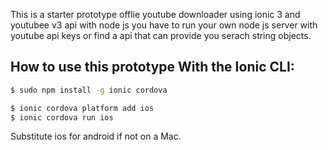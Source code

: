 This is a starter prototype offlie youtube downloader using ionic 3 and youtubee v3 api with node js
 you have to run your own node js server with youtube api keys or find a api that can provide you serach string objects.
 
## How to use this prototype With the Ionic CLI:



```bash
$ sudo npm install -g ionic cordova

```


```bash
$ ionic cordova platform add ios
$ ionic cordova run ios
```

Substitute ios for android if not on a Mac.


